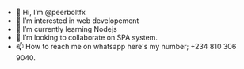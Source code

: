- 👋 Hi, I’m @peerboltfx
- 👀 I’m interested in web developement
- 🌱 I’m currently learning Nodejs
- 💞️ I’m looking to collaborate on SPA system.
- 📫 How to reach me on whatsapp here's my number; +234 810 306 9040.

<!---
peerboltfx/peerboltfx is a ✨ special ✨ repository because its `README.md` (this file) appears on your GitHub profile.
You can click the Preview link to take a look at your changes.
--->
